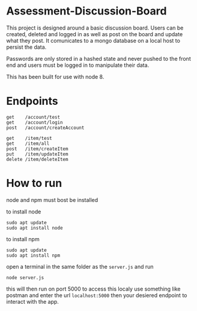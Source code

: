 # Assessment-Discussion-Board

This project is designed around a basic discussion board.
Users can be created, deleted and logged in as well as post on the board and update what they post.
It comunicates to a mongo database on a local host to persist the data.

Passwords are only stored in a hashed state and never pushed to the front end and users must be logged in to manipulate their data.

This has been built for use with node 8.

# Endpoints

```
get    /account/test
get    /account/login
post   /account/createAccount
```
```
get    /item/test
get    /item/all
post   /item/createItem
put    /item/updateItem
delete /item/deleteItem
```

# How to run

node and npm must bost be installed

to install node
```
sudo apt update
sudo apt install node
```
to install npm
```
sudo apt update
sudo apt install npm
```

open a terminal in the same folder as the ```server.js``` and run
```
node server.js
```

this will then run on port 5000
to access this localy use something like postman and enter the url ```localhost:5000``` then your desiered endpoint to interact with the app.
